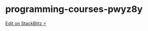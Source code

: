 # programming-courses-pwyz8y

[Edit on StackBlitz ⚡️](https://stackblitz.com/edit/programming-courses-pwyz8y)